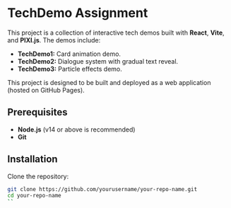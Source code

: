 # TechDemo Assignment

This project is a collection of interactive tech demos built with **React**, **Vite**, and **PIXI.js**. The demos include:

- **TechDemo1:** Card animation demo.
- **TechDemo2:** Dialogue system with gradual text reveal.
- **TechDemo3:** Particle effects demo.

This project is designed to be built and deployed as a web application (hosted on GitHub Pages).

## Prerequisites

- **Node.js** (v14 or above is recommended)
- **Git**

## Installation

Clone the repository:

```bash
git clone https://github.com/yourusername/your-repo-name.git
cd your-repo-name
``
